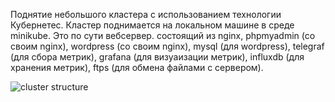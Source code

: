 Поднятие небольшого кластера с использованием технологии Кубернетес. Кластер поднимается на локальном машине в среде minikube. Это по сути вебсервер. состоящий из nginx, phpmyadmin (со своим nginx), wordpress (со своим nginx), mysql (для wordpress), telegraf (для сбора метрик), grafana (для визуаизации метрик), influxdb (для хранения метрик), ftps (для обмена файлами с сервером).

![cluster structure](https://user-images.githubusercontent.com/67025828/121060532-73cc7600-c7cb-11eb-9f09-a7807ff814de.png)
